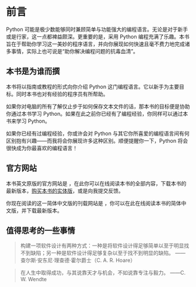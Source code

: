 # 前言

Python 可能是极少数能够同时兼顾简单与功能强大的编程语言。无论是对于新手或是行家，这一点都裨益颇深。更重要的是，采用 Python 编程充满了乐趣。本书旨在于帮助你学习这一美妙的程序语言，并向你展现如何快速且毫不费力地完成诸多事情，实际上也可说是“助你解决编程问题的抗毒血清”。

## 本书是为谁而撰

本书将以指南或教程的形式向你介绍 Python 这门编程语言。它以新手为主要目标。同时本书也对有经验的程序员有所帮助。

如果你对电脑的所有了解仅止步于如何保存文本文件的话，那本书的目标便是协助你通过本书学习 Python。如果在此之前你已经有了编程经验，你同样可以通过本书来学习 Python。

如果你已经有过编程经验，你或许会对 Python 与其它你所喜爱的编程语言间有何区别抱有兴趣——而我将会你展现许多这种区别。顺便提醒你一下，Python 将会很快成为你最喜欢的编程语言！

## 官方网站

本书英文原版的官方网站是  ，在此你可以在线阅读本书的全部内容，下载本书的最新版本，[购买本书的实体版](https://github.com/foxbcd/byte-of-python/tree/f704ae1de1bb31053514e3faa0278d000d3b3507/%7B%7B%20book.buyBookUrl%20%7D%7D)，或是向我提交反馈。

你现在阅读的这一简体中文版的刊载网站是  ，你可以在此在线阅读本书的简体中文版，并下载最新版本。

## 值得思考的一些事情

> 构建一项软件设计有两种方式：一种是将软件设计得足够简单以至于明显找不到缺陷；另一种是软件设计得足够复杂以至于找不到明显的缺陷。 ——查尔斯·安东尼·理查德·霍尔爵士（C. A. R. Hoare）

> 在人生中取得成功，与其说靠天才与机会，不如说靠专注与毅力。 ——C. W. Wendte

